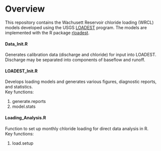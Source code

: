# Overview
This repository contains the Wachusett Reservoir chloride loading (WRCL) models developed using the USGS [LOADEST](https://water.usgs.gov/software/loadest/) program. The models are implemented with the R package [rloadest](https://github.com/USGS-R/rloadest).

#### Data_Init.R
Generates calibration data (discharge and chloride) for input into LOADEST. Discharge may be separated into components of baseflow and runoff.  
#### LOADEST_Init.R
Develops loading models and generates various figures, diagnostic reports, and statistics.  
Key functions:
1. generate.reports
2. model.stats
#### Loading_Analysis.R
Function to set up monthly chloride loading for direct data analysis in R.  
Key functions:
1. load.setup

